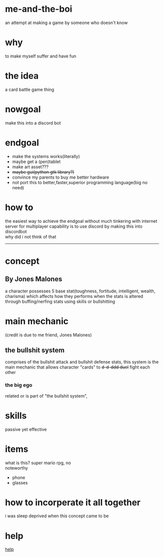 # me-and-the-boi
an attempt at making a game by someone who doesn't know

# why
to make myself suffer and have fun

# the idea
a card battle game thing

# nowgoal
make this into a discord bot
# endgoal
- make the systems works(literally)
- maybe get a (pen)tablet
- make art asset???
- <s>maybe gui(python gtk library?)</s>
- convince my parents to buy me better hardware
- not port this to better,faster,superior programming language(big no need)

# how to
the easiest way to achieve the endgoal without much tinkering with internet server for multiplayer capability is to use discord by making this into discordbot <br>
why did i not think of that

---

# concept

By Jones Malones
---

a character possesses 5 base stat(toughness, fortitude, intelligent, wealth, charisma) which affects how they performs when the stats is altered through buffing/nerfing stats using skills or bullshitting
# main mechanic
(credit is due to me friend, Jones Malones)
## the bullshit system
comprises of the bullshit attack and bullshit defense stats, this system is the main mechanic that allows character "cards" to <s>d-d-ddd duel</s>
fight each other
### the big ego
related or is part of "the bullshit system", 
# skills
passive yet effective
# items
what is this? super mario rpg, no <br>
noteworthy
- phone
- glasses
# how to incorperate it all together
i was sleep deprived when this concept came to be


# help
[help](https://azurlane.koumakan.jp/Azur_Lane_Wiki)
